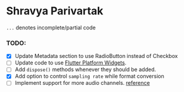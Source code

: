# Shravya Parivartak


`...` denotes incomplete/partial code


### TODO:
- [X] Update Metadata section to use RadioButton instead of Checkbox
- [ ] Update code to use [Flutter Platform Widgets](https://github.com/stryder-dev/flutter_platform_widgets).
- [ ] Add `dispose()` methods whenever they should be added.
- [X] Add option to control `sampling rate` while format conversion
- [ ] Implement support for more audio channels. [reference](https://en.wikipedia.org/wiki/Surround_sound#Standard_speaker_channels)
